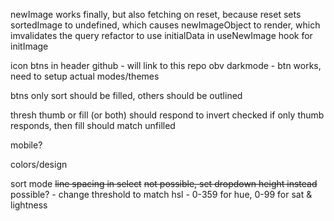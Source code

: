 newImage
  works finally, but also fetching on reset, because reset sets sortedImage to undefined, which causes newImageObject to render, which imvalidates the query
  refactor to use initialData in useNewImage hook for initImage

icon btns in header
  github - will link to this repo obv
  darkmode - btn works, need to setup actual modes/themes

btns
  only sort should be filled, others should be outlined

thresh
  thumb or fill (or both) should respond to invert checked
  if only thumb responds, then fill should match unfilled

mobile?

colors/design

sort mode
  ~~line spacing in select~~ ~~not possible, set dropdown height instead~~
  possible? - change threshold to match hsl - 0-359 for hue, 0-99 for sat & lightness